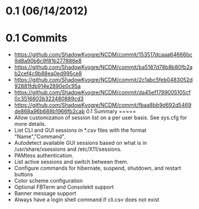 0.1 (06/14/2012)
====
0.1 Commits
======
* https://github.com/ShadowKyogre/NCDM/commit/153517dcaaa64666bc9d8a90b6c9f81b277886e8
* https://github.com/ShadowKyogre/NCDM/commit/ba5187d78b8b80fb2ab2cef4c9b88ea0ed995ce8
* https://github.com/ShadowKyogre/NCDM/commit/2c1abc5feb0483052d92881fdb914e2890e0c95a
* https://github.com/ShadowKyogre/NCDM/commit/da45ef1789005105cf0c3516602b322480889cd3
* https://github.com/ShadowKyogre/NCDM/commit/fbaa8bb9d692d5469de868a96b688b1966fb2cab
0.1 Summary
=====
* Allow customization of session list on a per user basis. See sys.cfg for more details.
* List CLI and GUI sessions in *.csv files with the format "Name","Command".
* Autodetect available GUI sessions based on what is in /usr/share/xsessions and /etc/X11/sessions.
* PAMless authentication.
* List active sessions and switch between them.
* Configure commands for hibernate, suspend, shutdown, and restart buttons
* Color scheme configuration
* Optional FBTerm and Consolekit support
* Banner message support
* Always have a login shell command if cli.csv does not exist
